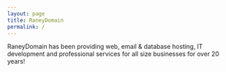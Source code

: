 ```yaml
---
layout: page
title: RaneyDomain
permalink: /
---
```

RaneyDomain has been providing web, email & database hosting, IT development and professional services for all size businesses for over 20 years!

